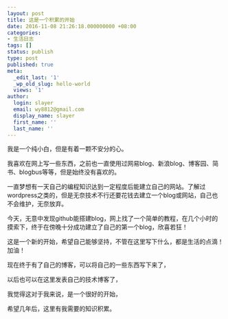 ```yaml
---
layout: post
title: 这是一个积累的开始
date: 2016-11-08 21:26:18.000000000 +08:00
categories:
- 生活日志
tags: []
status: publish
type: post
published: true
meta:
  _edit_last: '1'
  _wp_old_slug: hello-world
  views: '1'
author:
  login: slayer
  email: wy8812@gmail.com
  display_name: slayer
  first_name: ''
  last_name: ''
---
```


我是一个纯小白，但是有着一颗不安分的心。

我喜欢在网上写一些东西，之前也一直使用过网易blog、新浪blog、博客园、简书、blogbus等等，但是始终没有喜欢的。

一直梦想有一天自己的编程知识达到一定程度后能建立自己的网站。了解过wordpress之类的，但是无奈技术不行还要花钱去建立一个blog或网站，自己也不会维护，无奈放弃。

今天，无意中发现github能搭建blog，网上找了一个简单的教程，在几个小时的摸索下，终于在傍晚十分成功建立了自己的第一个blog，欣喜若狂！

这是一个新的开始，希望自己能够坚持，不管在这里写下什么，都是生活的点滴！加油！

<!-- more -->

现在终于有了自己的博客，可以将自己的一些东西写下来了，

以后也可以在这里发表自己的技术博客了，

我觉得这对于我来说，是一个很好的开始，

希望几年后，这里有我需要的知识积累。

